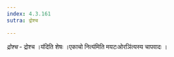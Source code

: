 ```yaml
---
index: 4.3.161
sutra: द्रोश्च

---
```

_द्रोश्च_ - द्रोश्च ।य॑दिति शेषः ।एकाचो नित्य॑मिति मयटःओरञि॑त्यस्य चापवादः । 